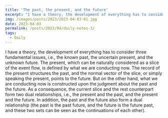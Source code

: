 ```yaml
---
title: 'The past, the present, and the future'
excerpt: "I have a theory, the development of everything has to consider three fundamental issues, i.e., the known past, the uncertain present, and the unknown future."
img: /images/posts/2023/2023-04-03-01.jpg
date: 2023-04-03
permalink: /posts/2023/04/daily-notes-3/
tags:
  - Daily
---
```


I have a theory, the development of everything has to consider three fundamental issues, i.e., the known past, the uncertain present, and the unknown future. The present, which can be naturally considered as a slice of the event flow, is defined by what we are conducting now. The record of the present structures the past, and the normal vector of the slice, or simply speaking the present, points to the future. But on the other hand, what we are conducting now is constructed upon the judgment about the past and the future. As a consequence, the current slice and the rest counterpart form two dual relationships, i.e., the present and the past, and the present and the future. In addition, the past and the future also form a dual relationship (the past is the past future, and the future is the future past, and these two sets can be seen as the continuations of each other).